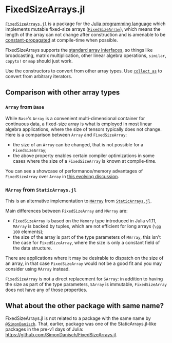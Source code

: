 # FixedSizeArrays.jl

[`FixedSizeArrays.jl`](https://github.com/JuliaArrays/FixedSizeArrays.jl) is a package for the [Julia programming language](https://julialang.org/) which implements mutable fixed-size arrays ([`FixedSizeArray`](@ref)), which means the length of the array can not change after construction and is amenable to be [constant-propagated](https://en.wikipedia.org/wiki/Constant_folding) at compile-time when possible.

FixedSizeArrays supports the [standard array interfaces](https://docs.julialang.org/en/v1/manual/interfaces/#man-interface-array), so things like broadcasting, matrix multiplication, other linear algebra operations, `similar`, `copyto!` or `map` should just work.

Use the constructors to convert from other array types.
Use [`collect_as`](@ref) to convert from arbitrary iterators.

## Comparison with other array types

### `Array` from `Base`

While `Base`'s `Array` is a convenient multi-dimensional container for continuous data, a fixed-size array is what is employed in most linear algebra applications, where the size of tensors typically does not change.
Here is a comparison between `Array` and `FixedSizeArray`:

* the size of an `Array` can be changed, that is not possible for a `FixedSizeArray`;
* the above property enables certain compiler optimizations in some cases where the size of a `FixedSizeArray` is known at compile-time.

You can see a showcase of performance/memory advantages of `FixedSizeArray` over `Array` in [this evolving discussion](https://github.com/JuliaArrays/FixedSizeArrays.jl/discussions/62).

### `MArray` from `StaticArrays.jl`

This is an alternative implementation to [`MArray`](https://juliaarrays.github.io/StaticArrays.jl/stable/api/#StaticArraysCore.MArray) from [`StaticArrays.jl`](https://github.com/JuliaArrays/StaticArrays.jl).

Main differences between `FixedSizeArray` and `MArray` are:

* `FixedSizeArray` is based on the `Memory` type introduced in Julia v1.11, `MArray` is backed by tuples, which are not efficient for long arrays (``\gg 100`` elements);
* the size of the array is part of the type parameters of `MArray`, this isn't the case for `FixedSizeArray`, where the size is only a constant field of the data structure.

There are applications where it may be desirable to dispatch on the size of an array, in that case `FixedSizeArray` would not be a good fit and you may consider using `MArray` instead.

`FixedSizeArray` is not a direct replacement for `SArray`: in addition to having the size as part of the type parameters, `SArray` is immutable, `FixedSizeArray` does not have any of those properties.

## What about the other package with same name?

FixedSizeArrays.jl is not related to a package with the same name by [`@SimonDanisch`](https://github.com/SimonDanisch/FixedSizeArrays.jl).
That, earlier, package was one of the StaticArrays.jl-like packages in the pre-v1 days of Julia: <https://github.com/SimonDanisch/FixedSizeArrays.jl>.
